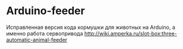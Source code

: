 # Arduino-feeder
Исправленная версия кода кормушки для животных на Arduino, а именно работа сервопривода
http://wiki.amperka.ru/slot-box:three-automatic-animal-feeder
